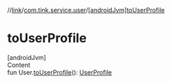 //[link](../index.md)/[com.tink.service.user](index.md)/[[androidJvm]toUserProfile]([android-jvm]to-user-profile.md)



# toUserProfile  
[androidJvm]  
Content  
fun User.[toUserProfile]([android-jvm]to-user-profile.md)(): [UserProfile](../com.tink.model.user/[android-jvm]-user-profile/index.md)  



